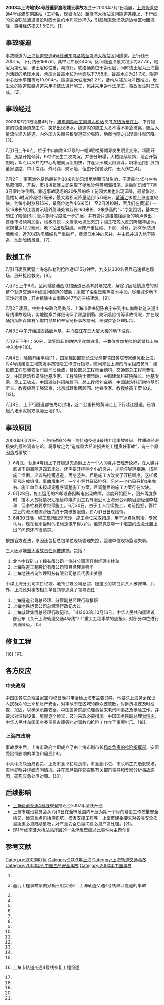 **2003年上海地铁4号线董家渡段建设事故**发生于2003年7月1日凌晨，[上海轨道交通4号线](../Page/上海轨道交通4号线.md "wikilink")[浦东南路站](../Page/塘桥站.md "wikilink")（工程名，现塘桥站）至[南浦大桥站](../Page/南浦大桥站.md "wikilink")区间隧道连接上、下行线的安全联络通道建设时因大量的水和流沙涌入，引起隧道受损及周边地区地面沉降，直接经济损失1.5亿元。\[1\]

## 事故隧道

事故隧道为[上海轨道交通4号线](../Page/上海轨道交通4号线.md "wikilink")[浦东南路站至](../Page/塘桥站.md "wikilink")[南浦大桥站](../Page/南浦大桥站.md "wikilink")区间隧道，上行线长2001m，下行线长1987m，其中江中段440m。区间隧道顶最大埋深为37.7m，地层为第七层，该土层砂性重，易液化。联络通道位于第七层，同时该土层为上海最为活跃的承压水层，承压水最高水位为地面以下7.58米，最高水头为21.7米。隧道中心线水平距离为10.984m，隧道最大坡度为3.2%，盾构从浦东向浦西推进，发生处的隧道联络通道采用[冻结法进行施工](https://zh.wikipedia.org/wiki/冻结法 "wikilink")，风井采用逆作法施工，事故发生时已完成。\[2\]。

## 事故经过

2003年7月1日凌晨4时许，[浦东南路站至](../Page/塘桥站.md "wikilink")[南浦大桥站](../Page/南浦大桥站.md "wikilink")使用[冻结法进行上](https://zh.wikipedia.org/wiki/冻结法 "wikilink")、下行隧道的联络通道施工时，突然出现渗水，隧道内的施工人员不得不紧急撤离，随后大量流沙涌入隧道，内外压力失衡导致隧道部分塌陷，地面也随之出现漏斗型沉降。\[3\]。

7月1日上午6点，位于中山南路847号的一幢8层楼房裙房发生明显变形，墙面开裂，房屋开始倾斜，9时许发生二次突沉，并部分坍塌，大楼继续倾斜，墙面开裂加剧，15点以风井为中心的地面沉陷加快，并逐步形成沉陷漏斗。坍塌范围扩展到董家渡路、中山南路、外马路、防汛墙，但由于报警及时，无人伤亡\[4\]。

7月2日，董家渡外马路段长约30米的防汛墙受地面沉降影响，于凌晨4:45分左右局部沉陷、开裂，市指挥部就立即采取了抢堆沙包等堵漏措施，最后防汛墙于7月3日零时许倒塌。靠近事故现场的20多层的临江花园大楼也出现沉降，最紧张时，高楼1小时沉降超过7毫米，最大累积沉降量达到15.6毫米，[黄浦江](../Page/黄浦江.md "wikilink")水位上涨速度较快，约每小时涨移15米，最高位达到4.6米\[5\]，至2日晚10时，官兵们在黄浦江一段15米长的江堤防汛墙外管涌处筑起长160米长、2米多高的“U”字型围堤，基本控制住了险情\[6\]；管片损坏程度进一步扩展，并有管片连接螺栓绷断的响声传出；音像市场倾斜加剧，楼板断裂；文庙泵站发生突沉；临江花苑大厦沉降速率加快，沉降量达12.2毫米，地下室出现裂缝。河床严重扰动、下沉、滑移，近30米防汛墙倒塌，近70米防汛墙结构严重破坏，黄浦江水冲向风井，并由风井进入地下隧道，加剧险情发展。\[7\]。

## 救援工作

7月1日凌晨武警上海总队接到抢险通知15分钟后，九支队300名官兵迅速抵达现场，展开抢险救灾。\[8\]。

7月2日上午9点，区间隧道浦西联络通道已基本封堵完成，解除了因险情造成的对整个轨道交通4号线区间隧道的威胁；采取了注浆压浆等技术手段，尽量减少地下流沙的涌动；开始拆除中山南路847号的三栋建筑。\[9\]。

7月2日凌晨，中共中央政治局委员、上海市委书记陈良宇来到中山南路轨道交通4号线事故现场，实地勘察并详细询问了房屋倒塌、防汛墙险情等事故情况，并在现场指挥部召集有关部门领导和专家分析事故原因，研究应急处理对策。

7月3日中午开始加固路面地基，并向临江花园大厦大楼的地下注浆。

7月3日下午1：30分，武警围起的防护堤突然坍塌，十数位参加抢险的武警战士被冲入水中\[10\]。

7月4日，险情开始平稳\[11\]，国家建设部部长汪光焘带领国务院专家组急赴上海，对4号线建设工地突发事故抢险工作进行指导。随同来到上海的专家组成员有：建设部工程质量安全司副司长徐波，建设部总工程师金德钧，交通部总工程师曹佑安，中国建筑科研院地基专家、工程院院士黄熙龄，中国建筑科研院院长、地基专家、高工王铁宏，中国建筑科研院顾问、总工程师刘金砺，中国建筑科研院地基所所长、教授级高工滕延京，北京城建集团顾问、地铁专家、教授级高工贺长俊。\[12\]。

7月8日，上下行隧道都被成功封堵，近二公里长的黄浦江上下行越江隧道，已筑起八堵水泥钢筋混凝土墙\[13\]。

## 事故原因

2003年9月20日，上海市政府公布上海轨道交通4号线工程事故原因、性质和经济损失的最终调查结论，将事故定为“造成重大经济损失的工程责任事故”，有三个原因造成事故：

1.  6月底，轨道4号线上下行隧道旁通道上方一个大的竖井已经开挖好，在大竖井底板下距离隧道四五米处，还需要开挖两个小的竖井，才能与隧道相通。按照施工惯例，应该先挖旁通道，再挖竖井。但是施工方改变了开挖顺序，这样极容易造成坍塌。事故发生时，一个小竖井已经挖好，另外一个也已开挖2米左右。施工单位未按规定程序调整施工方案，且调整后的施工方案存在欠缺。
2.  6月28日，施工运用的冷却设备因断电出现故障，温度开始回升，回升两度多时，技术人员将情况汇报给中煤矿山工程有限公司上海分公司项目副经理李柱和，但李柱和要求继续施工。6月30日，由于工人继续施工，向前挖掘，管片之上的流水和流沙压力终于突破极限值，在7月1日出现险情。
3.  6月30日晚，施工现场出现流沙，施工单位采取措施，用干冰紧急制冷。专家认为，现在看来当时的措施是很不得力的，但究竟是哪一个层面的应急处置上出了问题还不很清楚。

按照官方说法，原因还包括总包单位现场管理失控，监理单位现场监理失职。

三人因涉嫌[重大事故责任罪被逮捕](https://zh.wikipedia.org/wiki/重大事故责任罪 "wikilink")，包括：

1.  北京中煤矿山工程有限公司上海分公司项目副经理李柱和
2.  上海隧道工程股份有限公司项目经理袁强华
3.  上海地铁咨询监理科技有限公司总监代表李关强

中煤上海分公司项目经理、地铁监理公司总监、隧道公司项目负责人被保审，此外，上海还对事故相关单位领导追究了领导责任：

1.  上海隧道公司总经理、分管副总经理行政撤职
2.  上海地铁运营公司总经理行政记大过
3.  上海城建集团总经理行政记过。\[14\]2003年10月16日，中华人民共和国建设部公布《关于上海轨道交通4号线“7·1”重大工程事故的通报》，对部分单位进行资质降级。\[15\]

## 修复工程

\[16\] \[17\]。

## 各方反应

### 中央政府

中国国务院总理[温家宝](../Page/温家宝.md "wikilink")7月2日晚打电话给上海市主要领导，他要求上海务必保证人民群众的生命和财产安全，对事故所在区域的群众要疏散，对防汛墙要及时检查、加固，以确保汛期安全。中国国务院副总理[黄菊](../Page/黄菊.md "wikilink")来电询问事故及抢险工作，并要求对沿线设备、房屋逐个检查，及时采取必要措施。中国国务院副总理[曾培炎](../Page/曾培炎.md "wikilink")、中华人民共和国国务委员[周永康](../Page/周永康.md "wikilink")等也对事故和抢险工作作了重要批示。\[18\]。

### 上海市政府

事故发生后，上海市政府立即成立了由上海市副市长[杨雄负责的抢险指挥部](https://zh.wikipedia.org/wiki/杨雄 "wikilink")，安置受险情影响的单位和居民\[19\]。

中共中央政治局委员、上海市委书记陈良宇，市委副书记、市长韩正先后到现场，实地勘察并详细询问情况，并在现场指挥部召集有关部门领导和专家分析事故原因，研究应急处理对策。\[20\]。

## 后续影响

  - [上海轨道交通4号线](../Page/上海轨道交通4号线.md "wikilink")被迫推迟至2007年全线开通
  - 上海市建设委员会从7月3日在全市范围内开展为期一个月的建设工作质量安全检查，检查重点包括深积坑、模板支撑工程等，上海市建委要求对各类安全质量隐患必须限期整改，对严重安全质量问题必须严肃处理。\[21\]。
  - 现4号线南浦大桥站站厅层的一处浮雕壁画以此事件为主题创作

## 参考文献

[Category:2003年7月](https://zh.wikipedia.org/wiki/Category:2003年7月 "wikilink") [Category:2003年上海](https://zh.wikipedia.org/wiki/Category:2003年上海 "wikilink") [Category:上海轨道交通事故](https://zh.wikipedia.org/wiki/Category:上海轨道交通事故 "wikilink") [Category:2000年代中国生产安全事故](https://zh.wikipedia.org/wiki/Category:2000年代中国生产安全事故 "wikilink") [Category:2003年中国事故](https://zh.wikipedia.org/wiki/Category:2003年中国事故 "wikilink")

1.

2.  基坑工程事故案例分析应用实例2：上海轨道交通4号线越江隧道的事故

3.
4.
5.
6.

7.

8.

9.
10.
11.
12.

13.
14.

15.

16. 上海市轨道交通4号线修复工程综述

17.

18.
19.
20.

21.